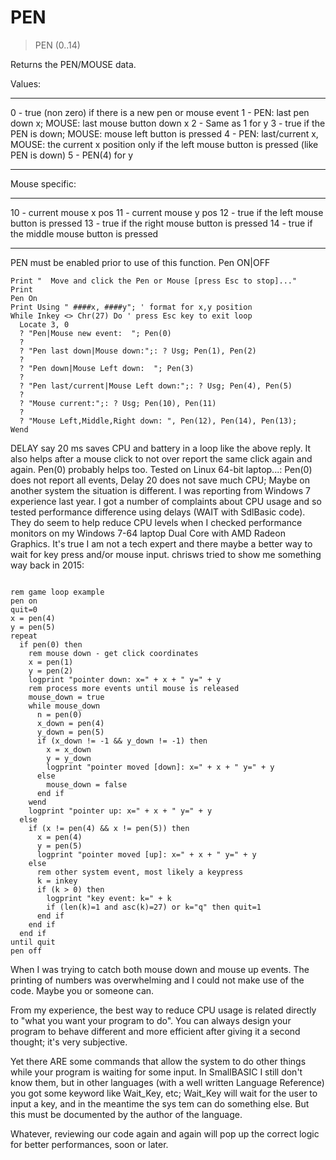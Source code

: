 # PEN

> PEN (0..14)

Returns the PEN/MOUSE data.


Values:

----- -----------------------------------------------------
0 -   true (non zero) if there is a new pen or mouse event
1 -   PEN: last pen down x; MOUSE: last mouse button down x
2 -   Same as 1 for y
3 -   true if the PEN is down; MOUSE: mouse left button is pressed
4 -   PEN: last/current x, MOUSE: the current x position only if the left mouse button is pressed (like PEN is down)
5 -   PEN(4) for y
----- -----------------------------------------------------

Mouse specific:

------ --------------------
10 -   current mouse x pos
11 -   current mouse y pos
12 -   true if the left mouse button is pressed
13 -   true if the right mouse button is pressed
14 -   true if the middle mouse button is pressed
------ --------------------

PEN must be enabled prior to use of this function. Pen ON|OFF

~~~
Print "  Move and click the Pen or Mouse [press Esc to stop]..."
Print
Pen On
Print Using " ####x, ####y"; ' format for x,y position
While Inkey <> Chr(27) Do ' press Esc key to exit loop
  Locate 3, 0
  ? "Pen|Mouse new event:  "; Pen(0)
  ?
  ? "Pen last down|Mouse down:";: ? Usg; Pen(1), Pen(2)
  ?
  ? "Pen down|Mouse Left down:  "; Pen(3)
  ?
  ? "Pen last/current|Mouse Left down:";: ? Usg; Pen(4), Pen(5)
  ?
  ? "Mouse current:";: ? Usg; Pen(10), Pen(11)
  ?
  ? "Mouse Left,Middle,Right down: ", Pen(12), Pen(14), Pen(13);
Wend

~~~

DELAY say 20 ms saves CPU and battery in a loop like the above reply.
It also helps after a mouse click to not over report the same click again and again. Pen(0) probably helps too.
Tested on Linux 64-bit laptop...:
Pen(0) does not report all events,
Delay 20 does not save much CPU;
Maybe on another system the situation is different.
I was reporting from Windows 7 experience last year. I got a number of complaints about CPU usage and so tested performance difference using delays (WAIT with SdlBasic code). They do seem to help reduce CPU levels when I checked performance monitors on my Windows 7-64 laptop Dual Core with AMD Radeon Graphics.
It's true I am not a tech expert and there maybe a better way to wait for key press and/or mouse input. chrisws tried to show me something way back in 2015:

~~~

rem game loop example
pen on
quit=0
x = pen(4)
y = pen(5)
repeat
  if pen(0) then
    rem mouse down - get click coordinates
    x = pen(1)
    y = pen(2)
    logprint "pointer down: x=" + x + " y=" + y
    rem process more events until mouse is released
    mouse_down = true
    while mouse_down
      n = pen(0)
      x_down = pen(4)
      y_down = pen(5)
      if (x_down != -1 && y_down != -1) then
        x = x_down
        y = y_down
        logprint "pointer moved [down]: x=" + x + " y=" + y
      else
        mouse_down = false
      end if
    wend
    logprint "pointer up: x=" + x + " y=" + y
  else
    if (x != pen(4) && x != pen(5)) then
      x = pen(4)
      y = pen(5)
      logprint "pointer moved [up]: x=" + x + " y=" + y
    else
      rem other system event, most likely a keypress
      k = inkey
      if (k > 0) then
        logprint "key event: k=" + k
        if (len(k)=1 and asc(k)=27) or k="q" then quit=1
      end if
    end if
  end if
until quit
pen off

~~~

When I was trying to catch both mouse down and mouse up events. The printing of numbers was overwhelming and I could not make use of the code. Maybe you or someone can.

From my experience, the best way to reduce CPU usage is related directly to "what you want your program to do". You can always design your program to behave different and more efficient after giving it a second thought; it's very subjective.

Yet there ARE some commands that allow the system to do other things while your program is waiting for some input. In SmallBASIC I still don't know them, but in other languages (with a well written Language Reference) you got some keyword like Wait_Key, etc; Wait_Key will wait for the user to input a key, and in the meantime the sys
tem can do something else. But this must be documented by the author of the language.

Whatever, reviewing our code again and again will pop up the correct logic for better performances, soon or later.


